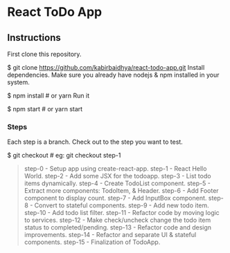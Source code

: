# React ToDo App

## Instructions
First clone this repository.

$ git clone https://github.com/kabirbaidhya/react-todo-app.git
Install dependencies. Make sure you already have nodejs & npm installed in your system.

$ npm install # or yarn
Run it

$ npm start # or yarn start

### Steps

Each step is a branch. Check out to the step you want to test.

$ git checkout <step-number>    # eg: git checkout step-1
> step-0 - Setup app using create-react-app.
step-1 - React Hello World.
step-2 - Add some JSX for the todoapp.
step-3 - List todo items dynamically.
step-4 - Create TodoList component.
step-5 - Extract more components: TodoItem, & Header.
step-6 - Add Footer component to display count.
step-7 - Add InputBox component.
step-8 - Convert to stateful components.
step-9 - Add new todo item.
step-10 - Add todo list filter.
step-11 - Refactor code by moving logic to services.
step-12 - Make check/uncheck change the todo item status to completed/pending.
step-13 - Refactor code and design improvements.
step-14 - Refactor and separate UI & stateful components.
step-15 - Finalization of TodoApp.
